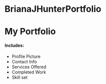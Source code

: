# BrianaJHunterPortfolio
<h1>My Portfolio</h1>
<h4>Includes:</h4>
<ul>
  <li>Profile Picture</li>
  <li>Contact Info</li>
  <li>Services Offered</li>
  <li>Completed Work</li>
  <li>Skill set</li>
